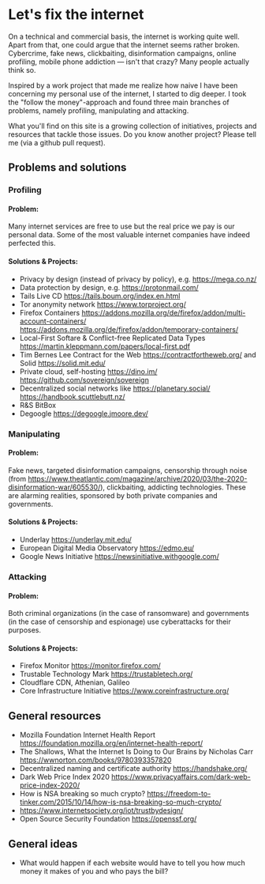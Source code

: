 # Let's fix the internet

On a technical and commercial basis, the internet is working quite well. Apart from that, one could argue that the internet seems rather broken. Cybercrime, fake news, clickbaiting, disinformation campaigns, online profiling, mobile phone addiction — isn't that crazy? Many people actually think so.

Inspired by a work project that made me realize how naive I have been concerning my personal use of the internet, I started to dig deeper. I took the "follow the money"-approach and found three main branches of problems, namely profiling, manipulating and attacking.

What you'll find on this site is a growing collection of initiatives, projects and resources that tackle those issues. Do you know another project? Please tell me (via a github pull request).

## Problems and solutions

### Profiling
#### Problem: ####

Many internet services are free to use but the real price we pay is our personal data. Some of the most valuable internet companies have indeed perfected this.

#### Solutions & Projects: ####
 - Privacy by design (instead of privacy by policy), e.g. https://mega.co.nz/
 - Data protection by design, e.g. https://protonmail.com/
 - Tails Live CD https://tails.boum.org/index.en.html 
 - Tor anonymity network https://www.torproject.org/
 - Firefox Containers https://addons.mozilla.org/de/firefox/addon/multi-account-containers/ https://addons.mozilla.org/de/firefox/addon/temporary-containers/
 - Local-First Softare & Conflict-free Replicated Data Types https://martin.kleppmann.com/papers/local-first.pdf
 - Tim Bernes Lee Contract for the Web https://contractfortheweb.org/ and Solid https://solid.mit.edu/
 - Private cloud, self-hosting https://dino.im/ https://github.com/sovereign/sovereign
 - Decentralized social networks like https://planetary.social/ https://handbook.scuttlebutt.nz/
 - R&S BitBox
 - Degoogle https://degoogle.jmoore.dev/

### Manipulating
#### Problem: ####

Fake news, targeted disinformation campaigns, censorship through noise (from https://www.theatlantic.com/magazine/archive/2020/03/the-2020-disinformation-war/605530/), clickbaiting, addicting technologies. These are alarming realities, sponsored by both private companies and governments.

#### Solutions & Projects: ####
 - Underlay https://underlay.mit.edu/
 - European Digital Media Observatory https://edmo.eu/
 - Google News Initiative https://newsinitiative.withgoogle.com/

### Attacking
#### Problem: ####

Both criminal organizations (in the case of ransomware) and governments (in the case of censorship and espionage) use cyberattacks for their purposes.

#### Solutions & Projects: ####
 - Firefox Monitor https://monitor.firefox.com/
 - Trustable Technology Mark https://trustabletech.org/
 - Cloudflare CDN, Athenian, Galileo
 - Core Infrastructure Initiative https://www.coreinfrastructure.org/
 
## General resources
 - Mozilla Foundation Internet Health Report https://foundation.mozilla.org/en/internet-health-report/
 - The Shallows, What the Internet Is Doing to Our Brains by Nicholas Carr https://wwnorton.com/books/9780393357820
 - Decentralized naming and certificate authority https://handshake.org/
 - Dark Web Price Index 2020 https://www.privacyaffairs.com/dark-web-price-index-2020/
 - How is NSA breaking so much crypto? https://freedom-to-tinker.com/2015/10/14/how-is-nsa-breaking-so-much-crypto/
 - https://www.internetsociety.org/iot/trustbydesign/
 - Open Source Security Foundation https://openssf.org/

## General ideas
 - What would happen if each website would have to tell you how much money it makes of you and who pays the bill?
